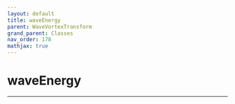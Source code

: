 ```yaml
---
layout: default
title: waveEnergy
parent: WaveVortexTransform
grand_parent: Classes
nav_order: 178
mathjax: true
---
```


#  waveEnergy




---


